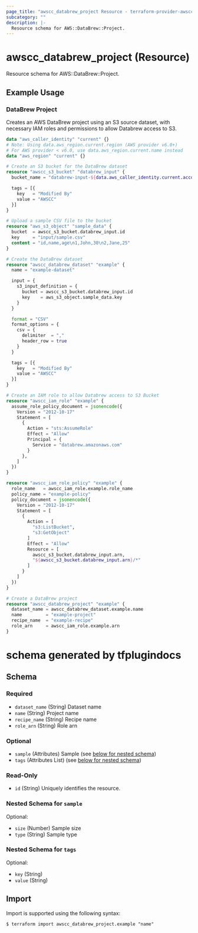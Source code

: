 ```yaml
---
page_title: "awscc_databrew_project Resource - terraform-provider-awscc"
subcategory: ""
description: |-
  Resource schema for AWS::DataBrew::Project.
---
```


# awscc_databrew_project (Resource)

Resource schema for AWS::DataBrew::Project.

## Example Usage

### DataBrew Project

Creates an AWS DataBrew project using an S3 source dataset, with necessary IAM roles and permissions to allow Databrew access to S3.

```terraform
data "aws_caller_identity" "current" {}
# Note: Using data.aws_region.current.region (AWS provider v6.0+)
# For AWS provider < v6.0, use data.aws_region.current.name instead
data "aws_region" "current" {}

# Create an S3 bucket for the DataBrew dataset
resource "awscc_s3_bucket" "databrew_input" {
  bucket_name = "databrew-input-${data.aws_caller_identity.current.account_id}-${data.aws_region.current.region}"

  tags = [{
    key   = "Modified By"
    value = "AWSCC"
  }]
}

# Upload a sample CSV file to the bucket
resource "aws_s3_object" "sample_data" {
  bucket  = awscc_s3_bucket.databrew_input.id
  key     = "input/sample.csv"
  content = "id,name,age\n1,John,30\n2,Jane,25"
}

# Create the DataBrew dataset
resource "awscc_databrew_dataset" "example" {
  name = "example-dataset"

  input = {
    s3_input_definition = {
      bucket = awscc_s3_bucket.databrew_input.id
      key    = aws_s3_object.sample_data.key
    }
  }

  format = "CSV"
  format_options = {
    csv = {
      delimiter  = ","
      header_row = true
    }
  }

  tags = [{
    key   = "Modified By"
    value = "AWSCC"
  }]
}

# Create an IAM role to allow Databrew access to S3 Bucket
resource "awscc_iam_role" "example" {
  assume_role_policy_document = jsonencode({
    Version = "2012-10-17"
    Statement = [
      {
        Action = "sts:AssumeRole"
        Effect = "Allow"
        Principal = {
          Service = "databrew.amazonaws.com"
        }
      },
    ]
  })
}

resource "awscc_iam_role_policy" "example" {
  role_name   = awscc_iam_role.example.role_name
  policy_name = "example-policy"
  policy_document = jsonencode({
    Version = "2012-10-17"
    Statement = [
      {
        Action = [
          "s3:ListBucket",
          "s3:GetObject"
        ]
        Effect = "Allow"
        Resource = [
          awscc_s3_bucket.databrew_input.arn,
          "${awscc_s3_bucket.databrew_input.arn}/*"
        ]
      }
    ]
  })
}

# Create a DataBrew project
resource "awscc_databrew_project" "example" {
  dataset_name = awscc_databrew_dataset.example.name
  name         = "example-project"
  recipe_name  = "example-recipe"
  role_arn     = awscc_iam_role.example.arn
}
```

# schema generated by tfplugindocs
## Schema

### Required

- `dataset_name` (String) Dataset name
- `name` (String) Project name
- `recipe_name` (String) Recipe name
- `role_arn` (String) Role arn

### Optional

- `sample` (Attributes) Sample (see [below for nested schema](#nestedatt--sample))
- `tags` (Attributes List) (see [below for nested schema](#nestedatt--tags))

### Read-Only

- `id` (String) Uniquely identifies the resource.

<a id="nestedatt--sample"></a>
### Nested Schema for `sample`

Optional:

- `size` (Number) Sample size
- `type` (String) Sample type


<a id="nestedatt--tags"></a>
### Nested Schema for `tags`

Optional:

- `key` (String)
- `value` (String)

## Import

Import is supported using the following syntax:

```shell
$ terraform import awscc_databrew_project.example "name"
```

